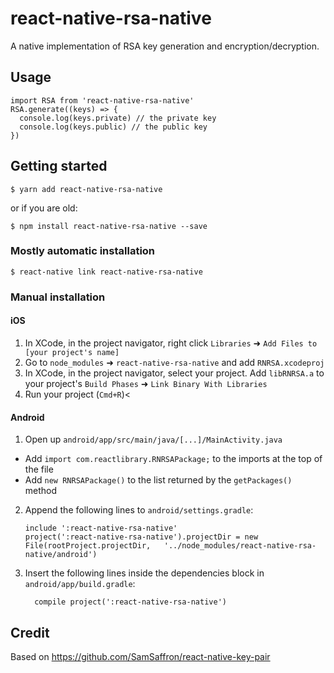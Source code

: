 
# react-native-rsa-native

A native implementation of RSA key generation and encryption/decryption.

## Usage

```
import RSA from 'react-native-rsa-native'
RSA.generate((keys) => {
  console.log(keys.private) // the private key
  console.log(keys.public) // the public key
})
```

## Getting started

`$ yarn add react-native-rsa-native` 

or if you are old: 

`$ npm install react-native-rsa-native --save`

### Mostly automatic installation

`$ react-native link react-native-rsa-native`

### Manual installation


#### iOS

1. In XCode, in the project navigator, right click `Libraries` ➜ `Add Files to [your project's name]`
2. Go to `node_modules` ➜ `react-native-rsa-native` and add `RNRSA.xcodeproj`
3. In XCode, in the project navigator, select your project. Add `libRNRSA.a` to your project's `Build Phases` ➜ `Link Binary With Libraries`
4. Run your project (`Cmd+R`)<

#### Android

1. Open up `android/app/src/main/java/[...]/MainActivity.java`
  - Add `import com.reactlibrary.RNRSAPackage;` to the imports at the top of the file
  - Add `new RNRSAPackage()` to the list returned by the `getPackages()` method
2. Append the following lines to `android/settings.gradle`:
  	```
  	include ':react-native-rsa-native'
  	project(':react-native-rsa-native').projectDir = new File(rootProject.projectDir, 	'../node_modules/react-native-rsa-native/android')
  	```
3. Insert the following lines inside the dependencies block in `android/app/build.gradle`:
  	```
      compile project(':react-native-rsa-native')
  	```

## Credit

Based on https://github.com/SamSaffron/react-native-key-pair